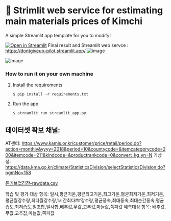 # 🎈 Strimlit web service for estimating main materials prices of Kimchi

A simple Streamlit app template for you to modify!

[![Open in Streamlit](https://static.streamlit.io/badges/streamlit_badge_black_white.svg)](https://blank-app-template.streamlit.app/)
Final result and Streamlit web servce : https://dontgiveup-pilot.streamlit.app/
![image](https://github.com/user-attachments/assets/b50b1562-be39-4493-81b4-78f6a402b891)

![image](https://github.com/user-attachments/assets/b1560d8e-7574-4d01-a370-b406799e66d7)

### How to run it on your own machine

1. Install the requirements

   ```
   $ pip install -r requirements.txt
   ```

2. Run the app

   ```
   $ streamlit run streamlit_app.py
   ```
## 데이터셋 확보 채널:

AT센터: https://www.kamis.or.kr/customer/price/retail/period.do?action=monthly&yyyy=2018&period=10&countycode=&itemcategorycode=200&itemcode=211&kindcode=&productrankcode=0&convert_kg_yn=N
기상청: https://data.kma.go.kr/climate/StatisticsDivision/selectStatisticsDivision.do?pgmNo=158

[돈기브업김장-rawdata.csv](https://prod-files-secure.s3.us-west-2.amazonaws.com/064c84d8-06c8-4e46-91e2-063af00e9fca/754d5c46-4af1-472c-8c5d-d3c366efa93c/%EB%8F%88%EA%B8%B0%EB%B8%8C%EC%97%85%EA%B9%80%EC%9E%A5-rawdata.csv)

학습 및 평가 대상 항목: 일시,평균기온,평균최고기온,최고기온,평균최저기온,최저기온,평균월강수량,최다월강수량,1시간최다##강수량,평균풍속,최대풍속,최대순간풍속,평균습도,최저습도,일조합,일사합,배추값,무값,고추값,마늘값,쪽파값
예측대상 항목: 배추값,무값,고추값,마늘값,쪽파값

